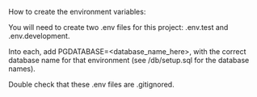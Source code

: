How to create the environment variables:

You will need to create two .env files for this project: .env.test and .env.development.

Into each, add PGDATABASE=<database_name_here>, with the correct database name for that environment (see /db/setup.sql for the database names).

Double check that these .env files are .gitignored.
